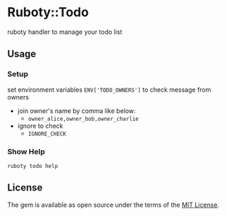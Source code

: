 # Ruboty::Todo

ruboty handler to manage your todo list

## Usage

### Setup

set environment variables `ENV['TODO_OWNERS']` to check message from owners

- join owner's name by comma like below:
  - `owner_alice,owner_bob,owner_charlie`
- ignore to check
  - `IGNORE_CHECK`

### Show Help

`ruboty todo help`

## License

The gem is available as open source under the terms of the [MIT License](http://opensource.org/licenses/MIT).
